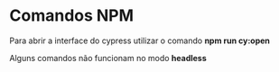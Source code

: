 

# Comandos NPM

<p>Para abrir a interface do cypress utilizar o comando <strong>npm run cy:open</strong></p>
<p>Alguns comandos não funcionam no modo <strong>headless</strong></p>